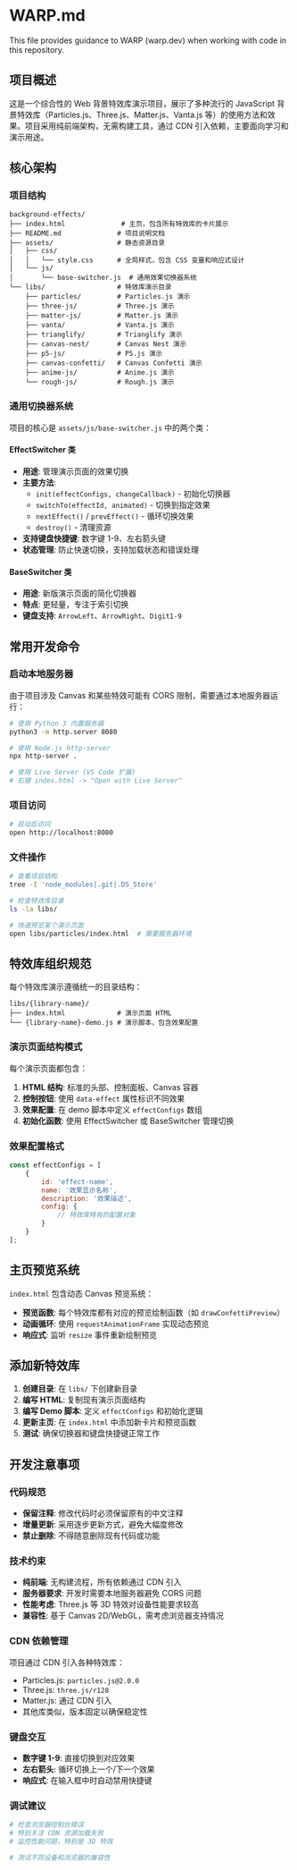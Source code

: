 # WARP.md

This file provides guidance to WARP (warp.dev) when working with code in this repository.

## 项目概述

这是一个综合性的 Web 背景特效库演示项目，展示了多种流行的 JavaScript 背景特效库（Particles.js、Three.js、Matter.js、Vanta.js 等）的使用方法和效果。项目采用纯前端架构，无需构建工具，通过 CDN 引入依赖，主要面向学习和演示用途。

## 核心架构

### 项目结构
```
background-effects/
├── index.html              # 主页，包含所有特效库的卡片展示
├── README.md              # 项目说明文档
├── assets/                # 静态资源目录
│   ├── css/
│   │   └── style.css      # 全局样式，包含 CSS 变量和响应式设计
│   └── js/
│       └── base-switcher.js  # 通用效果切换器系统
└── libs/                  # 特效库演示目录
    ├── particles/         # Particles.js 演示
    ├── three-js/          # Three.js 演示
    ├── matter-js/         # Matter.js 演示
    ├── vanta/             # Vanta.js 演示
    ├── trianglify/        # Trianglify 演示
    ├── canvas-nest/       # Canvas Nest 演示
    ├── p5-js/             # P5.js 演示
    ├── canvas-confetti/   # Canvas Confetti 演示
    ├── anime-js/          # Anime.js 演示
    └── rough-js/          # Rough.js 演示
```

### 通用切换器系统

项目的核心是 `assets/js/base-switcher.js` 中的两个类：

#### EffectSwitcher 类
- **用途**: 管理演示页面的效果切换
- **主要方法**: 
  - `init(effectConfigs, changeCallback)` - 初始化切换器
  - `switchTo(effectId, animated)` - 切换到指定效果
  - `nextEffect()` / `prevEffect()` - 循环切换效果
  - `destroy()` - 清理资源
- **支持键盘快捷键**: 数字键 1-9、左右箭头键
- **状态管理**: 防止快速切换，支持加载状态和错误处理

#### BaseSwitcher 类
- **用途**: 新版演示页面的简化切换器
- **特点**: 更轻量，专注于索引切换
- **键盘支持**: `ArrowLeft`、`ArrowRight`、`Digit1-9`

## 常用开发命令

### 启动本地服务器
由于项目涉及 Canvas 和某些特效可能有 CORS 限制，需要通过本地服务器运行：

```bash
# 使用 Python 3 内置服务器
python3 -m http.server 8080

# 使用 Node.js http-server
npx http-server .

# 使用 Live Server (VS Code 扩展)
# 右键 index.html -> "Open with Live Server"
```

### 项目访问
```bash
# 启动后访问
open http://localhost:8080
```

### 文件操作
```bash
# 查看项目结构
tree -I 'node_modules|.git|.DS_Store'

# 检查特效库目录
ls -la libs/

# 快速预览某个演示页面
open libs/particles/index.html  # 需要服务器环境
```

## 特效库组织规范

每个特效库演示遵循统一的目录结构：

```
libs/{library-name}/
├── index.html             # 演示页面 HTML
└── {library-name}-demo.js # 演示脚本，包含效果配置
```

### 演示页面结构模式
每个演示页面都包含：
1. **HTML 结构**: 标准的头部、控制面板、Canvas 容器
2. **控制按钮**: 使用 `data-effect` 属性标识不同效果
3. **效果配置**: 在 demo 脚本中定义 `effectConfigs` 数组
4. **初始化函数**: 使用 EffectSwitcher 或 BaseSwitcher 管理切换

### 效果配置格式
```javascript
const effectConfigs = [
    {
        id: 'effect-name',
        name: '效果显示名称',
        description: '效果描述',
        config: {
            // 特效库特有的配置对象
        }
    }
];
```

## 主页预览系统

`index.html` 包含动态 Canvas 预览系统：
- **预览函数**: 每个特效库都有对应的预览绘制函数（如 `drawConfettiPreview`）
- **动画循环**: 使用 `requestAnimationFrame` 实现动态预览
- **响应式**: 监听 `resize` 事件重新绘制预览

## 添加新特效库

1. **创建目录**: 在 `libs/` 下创建新目录
2. **编写 HTML**: 复制现有演示页面结构
3. **编写 Demo 脚本**: 定义 `effectConfigs` 和初始化逻辑
4. **更新主页**: 在 `index.html` 中添加新卡片和预览函数
5. **测试**: 确保切换器和键盘快捷键正常工作

## 开发注意事项

### 代码规范
- **保留注释**: 修改代码时必须保留原有的中文注释
- **增量更新**: 采用逐步更新方式，避免大幅度修改
- **禁止删除**: 不得随意删除现有代码或功能

### 技术约束
- **纯前端**: 无构建流程，所有依赖通过 CDN 引入
- **服务器要求**: 开发时需要本地服务器避免 CORS 问题
- **性能考虑**: Three.js 等 3D 特效对设备性能要求较高
- **兼容性**: 基于 Canvas 2D/WebGL，需考虑浏览器支持情况

### CDN 依赖管理
项目通过 CDN 引入各种特效库：
- Particles.js: `particles.js@2.0.0`
- Three.js: `three.js/r128`
- Matter.js: 通过 CDN 引入
- 其他库类似，版本固定以确保稳定性

### 键盘交互
- **数字键 1-9**: 直接切换到对应效果
- **左右箭头**: 循环切换上一个/下一个效果
- **响应式**: 在输入框中时自动禁用快捷键

### 调试建议
```bash
# 检查浏览器控制台错误
# 特别关注 CDN 资源加载失败
# 监控性能问题，特别是 3D 特效

# 测试不同设备和浏览器的兼容性
```

